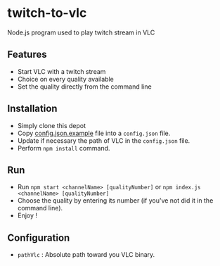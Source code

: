 # twitch-to-vlc
Node.js program used to play twitch stream in VLC

## Features
- Start VLC with a twitch stream
- Choice on every quality available
- Set the quality directly from the command line

## Installation
- Simply clone this depot
- Copy [config.json.example](https://github.com/BernardJeremy/twitch-to-vlc/blob/master/config.json.example) file into a `config.json` file.
- Update if necessary the path of VLC in the `config.json` file.
- Perform `npm install` command.

## Run
- Run `npm start <channelName> [qualityNumber]` or `npm index.js <channelName> [qualityNumber]`
- Choose the quality by entering its number (if you've not did it in the command line).
- Enjoy !

## Configuration
- `pathVlc` : Absolute path toward you VLC binary.
